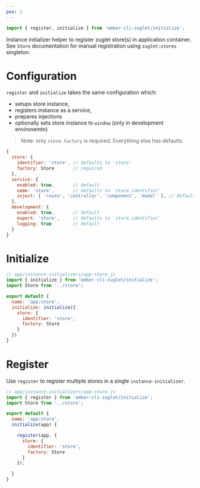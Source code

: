 ```yaml
---
pos: 1
---
```


``` javascript
import { register, initialize } from 'ember-cli-zuglet/initialize';
```

Instance initializer helper to register zuglet store(s) in application container. See `Store` documentation for manual registration using `zuglet:stores` singleton.

# Configuration

`register` and `initialize` takes the same configuration which:

* setups store instance,
* registers instance as a service,
* prepares injections
* optionally sets store instance to `window` (only in development environemtn)

> Note: only `store.factory` is required. Everything else has defaults.

``` javascript
{
  store: {
    identifier: 'store', // defaults to 'store'
    factory: Store       // required
  },
  service: {
    enabled: true,       // default
    name: 'store',       // defaults to `store.identifier`
    inject: [ 'route', 'controller', 'component', 'model' ], // default
  },
  development: {
    enabled: true,       // default
    export: 'store',     // defaults to `store.identifier`
    logging: true        // default
  }
}
```

# Initialize

``` javascript
// app/instance-initializers/app-store.js
import { initialize } from 'ember-cli-zuglet/initialize';
import Store from '../store';

export default {
  name: 'app:store',
  initialize: initialize({
    store: {
      identifier: 'store',
      factory: Store
    }
  })
}
```

# Register

Use `register` to register multiple stores in a single `instance-initializer`.

``` javascript
// app/instance-initializers/app-store.js
import { register } from 'ember-cli-zuglet/initialize';
import Store from '../store';

export default {
  name: 'app:store',
  initialize(app) {

    register(app, {
      store: {
        identifier: 'store',
        factory: Store
      }
    });

  }
}
```
